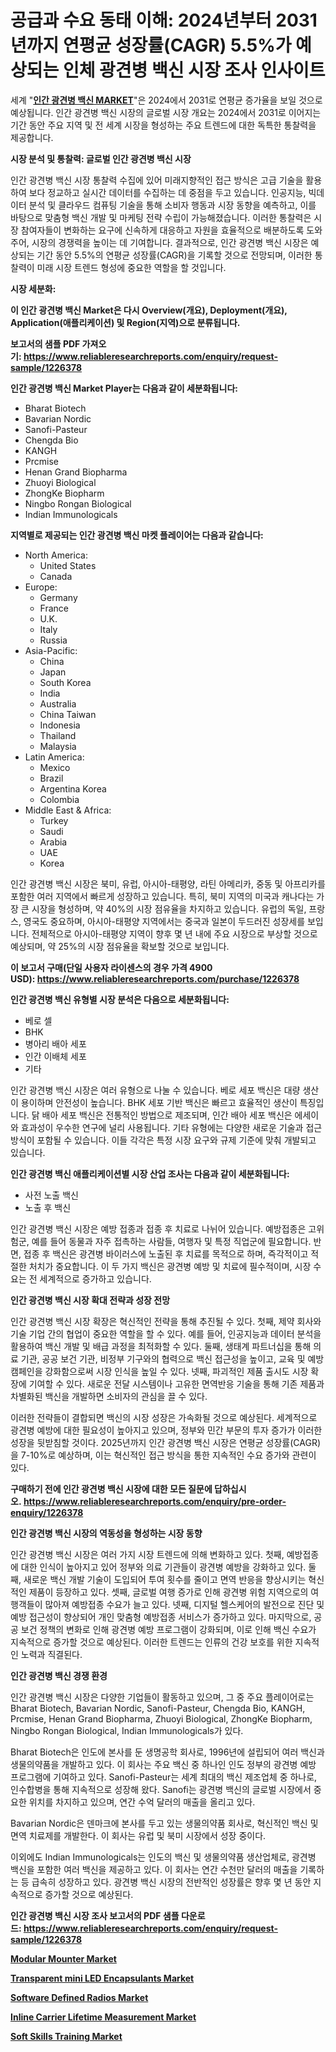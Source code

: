 <p><h1>공급과 수요 동태 이해: 2024년부터 2031년까지 연평균 성장률(CAGR) 5.5%가 예상되는 인체 광견병 백신 시장 조사 인사이트</h1></p><p>세계 "<strong><a href="https://www.reliableresearchreports.com/human-rabies-vaccine-r1226378?utm_campaign=105&utm_medium=8&utm_source=Github&utm_content=ia&utm_term=06122024&utm_id=human-rabies-vaccine">인간 광견병 백신 MARKET</a></strong>"은 2024에서 2031로 연평균 증가율을 보일 것으로 예상됩니다. 인간 광견병 백신 시장의 글로벌 시장 개요는 2024에서 2031로 이어지는 기간 동안 주요 지역 및 전 세계 시장을 형성하는 주요 트렌드에 대한 독특한 통찰력을 제공합니다.</p>
<p><strong>시장 분석 및 통찰력: 글로벌 인간 광견병 백신 시장</strong></p>
<p><p>인간 광견병 백신 시장 통찰력 수집에 있어 미래지향적인 접근 방식은 고급 기술을 활용하여 보다 정교하고 실시간 데이터를 수집하는 데 중점을 두고 있습니다. 인공지능, 빅데이터 분석 및 클라우드 컴퓨팅 기술을 통해 소비자 행동과 시장 동향을 예측하고, 이를 바탕으로 맞춤형 백신 개발 및 마케팅 전략 수립이 가능해졌습니다. 이러한 통찰력은 시장 참여자들이 변화하는 요구에 신속하게 대응하고 자원을 효율적으로 배분하도록 도와주어, 시장의 경쟁력을 높이는 데 기여합니다. 결과적으로, 인간 광견병 백신 시장은 예상되는 기간 동안 5.5%의 연평균 성장률(CAGR)을 기록할 것으로 전망되며, 이러한 통찰력이 미래 시장 트렌드 형성에 중요한 역할을 할 것입니다.</p><a href="%7CAUTHORITHY_DOMAIN_URL%7C?utm_campaign=105&utm_medium=8&utm_source=Github&utm_content=ia&utm_term=06122024&utm_id=human-rabies-vaccine"></a></p>
<p><strong>시장 세분화:</strong></p>
<p><strong>이 인간 광견병 백신 Market은 다시 Overview(개요), Deployment(개요), Application(애플리케이션) 및 Region(지역)으로 분류됩니다.</strong></p>
<p><strong>보고서의 샘플 PDF 가져오기:&nbsp;<a href="https://www.reliableresearchreports.com/enquiry/request-sample/1226378?utm_campaign=105&utm_medium=8&utm_source=Github&utm_content=ia&utm_term=06122024&utm_id=human-rabies-vaccine">https://www.reliableresearchreports.com/enquiry/request-sample/1226378</a></strong><strong></strong></p>
<p><strong>인간 광견병 백신 Market Player는 다음과 같이 세분화됩니다:</strong></p>
<p><ul><li>Bharat Biotech</li><li>Bavarian Nordic</li><li>Sanofi-Pasteur</li><li>Chengda Bio</li><li>KANGH</li><li>Prcmise</li><li>Henan Grand Biopharma</li><li>Zhuoyi Biological</li><li>ZhongKe Biopharm</li><li>Ningbo Rongan Biological</li><li>Indian Immunologicals</li></ul></p>
<p><strong>지역별로 제공되는 인간 광견병 백신 마켓 플레이어는 다음과 같습니다:</strong></p>
<p><ul>
    <li>
        North America:
        <ul>
            <li>United States</li>
            <li>Canada</li>
        </ul>
    </li>
    <li>
        Europe:
        <ul>
            <li>Germany</li>
            <li>France</li>
            <li>U.K.</li>
            <li>Italy</li>
            <li>Russia</li>
        </ul>
    </li>
    <li>
        Asia-Pacific:
        <ul>
            <li>China</li>
            <li>Japan</li>
            <li>South Korea</li>
            <li>India</li>
            <li>Australia</li>
            <li>China Taiwan</li>
            <li>Indonesia</li>
            <li>Thailand</li>
            <li>Malaysia</li>
        </ul>
    </li>
    <li>
        Latin America:
        <ul>
            <li>Mexico</li>
            <li>Brazil</li>
            <li>Argentina Korea</li>
            <li>Colombia</li>
        </ul>
    </li>
    <li>
        Middle East & Africa:
        <ul>
            <li>Turkey</li>
            <li>Saudi</li>
            <li>Arabia</li>
            <li>UAE</li>
            <li>Korea</li>
        </ul>
    </li>
    </ul></p>
<p><p>인간 광견병 백신 시장은 북미, 유럽, 아시아-태평양, 라틴 아메리카, 중동 및 아프리카를 포함한 여러 지역에서 빠르게 성장하고 있습니다. 특히, 북미 지역의 미국과 캐나다는 가장 큰 시장을 형성하며, 약 40%의 시장 점유율을 차지하고 있습니다. 유럽의 독일, 프랑스, 영국도 중요하며, 아시아-태평양 지역에서는 중국과 일본이 두드러진 성장세를 보입니다. 전체적으로 아시아-태평양 지역이 향후 몇 년 내에 주요 시장으로 부상할 것으로 예상되며, 약 25%의 시장 점유율을 확보할 것으로 보입니다.</p></p>
<p><strong>이 보고서 구매(단일 사용자 라이센스의 경우 가격 4900 USD):&nbsp;<a href="https://www.reliableresearchreports.com/purchase/1226378?utm_campaign=105&utm_medium=8&utm_source=Github&utm_content=ia&utm_term=06122024&utm_id=human-rabies-vaccine">https://www.reliableresearchreports.com/purchase/1226378</a></strong></p>
<p><strong>인간 광견병 백신 유형별 시장 분석은 다음으로 세분화됩니다:</strong></p>
<p><ul><li>베로 셀</li><li>BHK</li><li>병아리 배아 세포</li><li>인간 이배체 세포</li><li>기타</li></ul></p>
<p><p>인간 광견병 백신 시장은 여러 유형으로 나눌 수 있습니다. 베로 세포 백신은 대량 생산이 용이하며 안전성이 높습니다. BHK 세포 기반 백신은 빠르고 효율적인 생산이 특징입니다. 닭 배아 세포 백신은 전통적인 방법으로 제조되며, 인간 배아 세포 백신은 에세이와 효과성이 우수한 연구에 널리 사용됩니다. 기타 유형에는 다양한 새로운 기술과 접근 방식이 포함될 수 있습니다. 이들 각각은 특정 시장 요구와 규제 기준에 맞춰 개발되고 있습니다.</p></p>
<p><strong>인간 광견병 백신 애플리케이션별 시장 산업 조사는 다음과 같이 세분화됩니다:</strong></p>
<p><ul><li>사전 노출 백신</li><li>노출 후 백신</li></ul></p>
<p><p>인간 광견병 백신 시장은 예방 접종과 접종 후 치료로 나뉘어 있습니다. 예방접종은 고위험군, 예를 들어 동물과 자주 접촉하는 사람들, 여행자 및 특정 직업군에 필요합니다. 반면, 접종 후 백신은 광견병 바이러스에 노출된 후 치료를 목적으로 하며, 즉각적이고 적절한 처치가 중요합니다. 이 두 가지 백신은 광견병 예방 및 치료에 필수적이며, 시장 수요는 전 세계적으로 증가하고 있습니다.</p></p>
<p><strong>인간 광견병 백신 시장 확대 전략과 성장 전망</strong></p>
<p><p>인간 광견병 백신 시장 확장은 혁신적인 전략을 통해 추진될 수 있다. 첫째, 제약 회사와 기술 기업 간의 협업이 중요한 역할을 할 수 있다. 예를 들어, 인공지능과 데이터 분석을 활용하여 백신 개발 및 배급 과정을 최적화할 수 있다. 둘째, 생태계 파트너십을 통해 의료 기관, 공공 보건 기관, 비정부 기구와의 협력으로 백신 접근성을 높이고, 교육 및 예방 캠페인을 강화함으로써 시장 인식을 높일 수 있다. 넷째, 파괴적인 제품 출시도 시장 확장에 기여할 수 있다. 새로운 전달 시스템이나 고유한 면역반응 기술을 통해 기존 제품과 차별화된 백신을 개발하면 소비자의 관심을 끌 수 있다.</p><p>이러한 전략들이 결합되면 백신의 시장 성장은 가속화될 것으로 예상된다. 세계적으로 광견병 예방에 대한 필요성이 높아지고 있으며, 정부와 민간 부문의 투자 증가가 이러한 성장을 뒷받침할 것이다. 2025년까지 인간 광견병 백신 시장은 연평균 성장률(CAGR)을 7-10%로 예상하며, 이는 혁신적인 접근 방식을 통한 지속적인 수요 증가와 관련이 있다.</p></p>
<p><strong>구매하기 전에 인간 광견병 백신 시장에 대한 모든 질문에 답하십시오.&nbsp;<a href="https://www.reliableresearchreports.com/enquiry/pre-order-enquiry/1226378?utm_campaign=105&utm_medium=8&utm_source=Github&utm_content=ia&utm_term=06122024&utm_id=human-rabies-vaccine">https://www.reliableresearchreports.com/enquiry/pre-order-enquiry/1226378</a></strong><strong></strong></p>
<p><strong>인간 광견병 백신 시장의 역동성을 형성하는 시장 동향</strong></p>
<p><p>인간 광견병 백신 시장은 여러 가지 시장 트렌드에 의해 변화하고 있다. 첫째, 예방접종에 대한 인식이 높아지고 있어 정부와 의료 기관들이 광견병 예방을 강화하고 있다. 둘째, 새로운 백신 개발 기술이 도입되어 투여 횟수를 줄이고 면역 반응을 향상시키는 혁신적인 제품이 등장하고 있다. 셋째, 글로벌 여행 증가로 인해 광견병 위험 지역으로의 여행객들이 많아져 예방접종 수요가 늘고 있다. 넷째, 디지털 헬스케어의 발전으로 진단 및 예방 접근성이 향상되어 개인 맞춤형 예방접종 서비스가 증가하고 있다. 마지막으로, 공공 보건 정책의 변화로 인해 광견병 예방 프로그램이 강화되며, 이로 인해 백신 수요가 지속적으로 증가할 것으로 예상된다. 이러한 트렌드는 인류의 건강 보호를 위한 지속적인 노력과 직결된다.</p></p>
<p><strong>인간 광견병 백신 경쟁 환경</strong></p>
<p><p>인간 광견병 백신 시장은 다양한 기업들이 활동하고 있으며, 그 중 주요 플레이어로는 Bharat Biotech, Bavarian Nordic, Sanofi-Pasteur, Chengda Bio, KANGH, Prcmise, Henan Grand Biopharma, Zhuoyi Biological, ZhongKe Biopharm, Ningbo Rongan Biological, Indian Immunologicals가 있다.</p><p>Bharat Biotech은 인도에 본사를 둔 생명공학 회사로, 1996년에 설립되어 여러 백신과 생물의약품을 개발하고 있다. 이 회사는 주요 백신 중 하나인 인도 정부의 광견병 예방 프로그램에 기여하고 있다. Sanofi-Pasteur는 세계 최대의 백신 제조업체 중 하나로, 인수합병을 통해 지속적으로 성장해 왔다. Sanofi는 광견병 백신의 글로벌 시장에서 중요한 위치를 차지하고 있으며, 연간 수억 달러의 매출을 올리고 있다.</p><p>Bavarian Nordic은 덴마크에 본사를 두고 있는 생물의약품 회사로, 혁신적인 백신 및 면역 치료제를 개발한다. 이 회사는 유럽 및 북미 시장에서 성장 중이다.</p><p>이외에도 Indian Immunologicals는 인도의 백신 및 생물의약품 생산업체로, 광견병 백신을 포함한 여러 백신을 제공하고 있다. 이 회사는 연간 수천만 달러의 매출을 기록하는 등 급속히 성장하고 있다. 광견병 백신 시장의 전반적인 성장률은 향후 몇 년 동안 지속적으로 증가할 것으로 예상된다.</p></p>
<p><strong>인간 광견병 백신 시장 조사 보고서의 PDF 샘플 다운로드:&nbsp;<a href="https://www.reliableresearchreports.com/enquiry/request-sample/1226378?utm_campaign=105&utm_medium=8&utm_source=Github&utm_content=ia&utm_term=06122024&utm_id=human-rabies-vaccine">https://www.reliableresearchreports.com/enquiry/request-sample/1226378</a></strong></p>
<p><strong><p><a href="https://github.com/DianaWilson796/Market-Research-Report-List-1/blob/main/modular-mounter-market.md?utm_campaign=105&utm_medium=8&utm_source=Github&utm_content=ia&utm_term=06122024&utm_id=human-rabies-vaccine">Modular Mounter Market</a></p><p><a href="https://issuu.com/reportprime-2/docs/transparent-mini-led-encapsulants-market-size-2030?utm_campaign=105&utm_medium=8&utm_source=Github&utm_content=ia&utm_term=06122024&utm_id=human-rabies-vaccine">Transparent mini LED Encapsulants Market</a></p><p><a href="https://www.linkedin.com/pulse/software-defined-radios-market-2024-2031-analyzing-0m45e?utm_campaign=105&utm_medium=8&utm_source=Github&utm_content=ia&utm_term=06122024&utm_id=human-rabies-vaccine">Software Defined Radios Market</a></p><p><a href="https://github.com/joannesouthgate/Market-Research-Report-List-5/blob/main/inline-carrier-lifetime-measurement-market.md?utm_campaign=105&utm_medium=8&utm_source=Github&utm_content=ia&utm_term=06122024&utm_id=human-rabies-vaccine">Inline Carrier Lifetime Measurement Market</a></p><p><a href="https://www.linkedin.com/pulse/soft-skills-training-market-global-regional-analysis-tuabe?utm_campaign=105&utm_medium=8&utm_source=Github&utm_content=ia&utm_term=06122024&utm_id=human-rabies-vaccine">Soft Skills Training Market</a></p></strong></p>